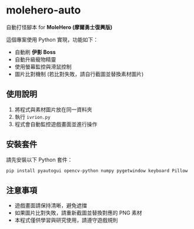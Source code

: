 # molehero-auto

自動打怪腳本 for **MoleHero (摩爾勇士復興版)**

這個專案使用 Python 實現，功能如下：

- 自動刷 **伊影 Boss**  
- 自動升級寵物精靈  
- 使用螢幕監控與滑鼠控制  
- 圖片比對機制 (若比對失敗，請自行截圖並替換素材圖片)

## 使用說明

1. 將程式與素材圖片放在同一資料夾  
2. 執行 `ivrion.py`  
3. 程式會自動監控遊戲畫面並進行操作

## 安裝套件

請先安裝以下 Python 套件：

```bash
pip install pyautogui opencv-python numpy pygetwindow keyboard Pillow
```

## 注意事項

- 遊戲畫面請保持清晰，避免遮擋  
- 如果圖片比對失敗，請重新截圖並替換對應的 PNG 素材  
- 本程式僅供學習與研究使用，請遵守遊戲規則

